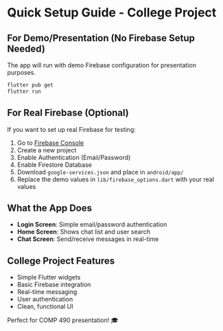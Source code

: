 # Quick Setup Guide - College Project

## For Demo/Presentation (No Firebase Setup Needed)

The app will run with demo Firebase configuration for presentation purposes.

```bash
flutter pub get
flutter run
```

## For Real Firebase (Optional)

If you want to set up real Firebase for testing:

1. Go to [Firebase Console](https://console.firebase.google.com/)
2. Create a new project
3. Enable Authentication (Email/Password)
4. Enable Firestore Database
5. Download `google-services.json` and place in `android/app/`
6. Replace the demo values in `lib/firebase_options.dart` with your real values

## What the App Does

- **Login Screen**: Simple email/password authentication
- **Home Screen**: Shows chat list and user search
- **Chat Screen**: Send/receive messages in real-time

## College Project Features

- Simple Flutter widgets
- Basic Firebase integration
- Real-time messaging
- User authentication
- Clean, functional UI

Perfect for COMP 490 presentation! 🎓
